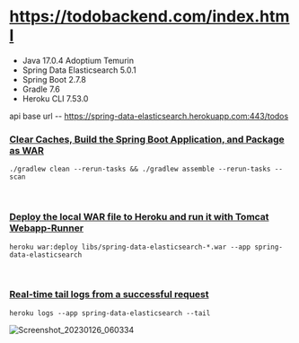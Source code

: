 # https://todobackend.com/index.html

- Java 17.0.4 Adoptium Temurin 
- Spring Data Elasticsearch 5.0.1
- Spring Boot 2.7.8
- Gradle 7.6
- Heroku CLI 7.53.0

api base url -- https://spring-data-elasticsearch.herokuapp.com:443/todos
<br/>

### [Clear Caches, Build the Spring Boot Application, and Package as WAR](https://docs.gradle.org/current/userguide/war_plugin.html)
``` 
./gradlew clean --rerun-tasks && ./gradlew assemble --rerun-tasks --scan
```
<br/>

### [Deploy the local WAR file to Heroku and run it with Tomcat Webapp-Runner](https://devcenter.heroku.com/articles/war-deployment#deployment-with-the-heroku-cli)

``` 
heroku war:deploy libs/spring-data-elasticsearch-*.war --app spring-data-elasticsearch

``` 

<br/>

### [Real-time tail logs from a successful request](https://devcenter.heroku.com/articles/logging)
```
heroku logs --app spring-data-elasticsearch --tail

```

![Screenshot_20230126_060334](https://user-images.githubusercontent.com/54422342/214996250-84108ab7-0266-4f05-a715-debb580b7ebd.png)
